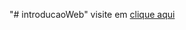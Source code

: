 "# introducaoWeb" 
visite em <a href="https://lwdornelles.github.io/introducaoWeb/">clique aqui</a>
